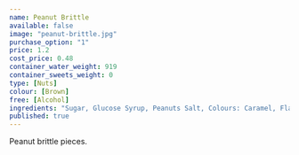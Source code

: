 ```yaml
---
name: Peanut Brittle
available: false
image: "peanut-brittle.jpg"
purchase_option: "1"
price: 1.2
cost_price: 0.48
container_water_weight: 919
container_sweets_weight: 0
type: [Nuts]
colour: [Brown]
free: [Alcohol]
ingredients: "Sugar, Glucose Syrup, Peanuts Salt, Colours: Caramel, Flavours: Caramel"
published: true
---
```

Peanut brittle pieces.